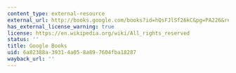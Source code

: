 ```yaml
---
content_type: external-resource
external_url: http://books.google.com/books?id=hQsFJlSf26kC&pg=PA226&redir_esc=y#v=onepage&q&f=false
has_external_license_warning: true
license: https://en.wikipedia.org/wiki/All_rights_reserved
status: ''
title: Google Books
uid: 6a82388a-3931-4a05-8a89-7604fba18287
wayback_url: ''
---
```

